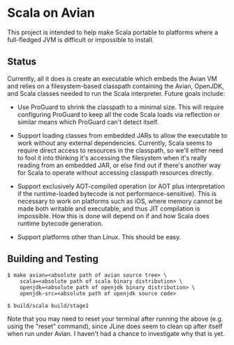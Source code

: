 Scala on Avian
==============

This project is intended to help make Scala portable to platforms
where a full-fledged JVM is difficult or impossible to install.


Status
------

Currently, all it does is create an executable which embeds the Avian
VM and relies on a filesystem-based classpath containing the Avian,
OpenJDK, and Scala classes needed to run the Scala interpreter.
Future goals include:

 * Use ProGuard to shrink the classpath to a minimal size.  This will
   require configuring ProGuard to keep all the code Scala loads via
   reflection or similar means which ProGuard can't detect itself.

 * Support loading classes from embedded JARs to allow the executable
   to work without any external dependencies.  Currently, Scala seems
   to require direct access to resources in the classpath, so we'll
   either need to fool it into thinking it's accessing the filesystem
   when it's really reading from an embedded JAR, or else find out if
   there's another way for Scala to operate without accessing
   classpath resources directly.

 * Support exclusively AOT-compiled operation (or AOT plus
   interpretation if the runtime-loaded bytecode is not
   performance-sensitive).  This is necessary to work on platforms
   such as iOS, where memory cannot be made both writable and
   executable, and thus JIT compilation is impossible.  How this is
   done will depend on if and how Scala does runtime bytecode
   generation.

 * Support platforms other than Linux.  This should be easy.


Building and Testing
--------------------

    $ make avian=<absolute path of avian source tree> \
        scala=<absolute path of scala binary distribution> \
        openjdk=<absolute path of openjdk binary distribution> \
        openjdk-src=<absolute path of openjdk source code>

    $ build/scala build/stage1

Note that you may need to reset your terminal after running the above
(e.g. using the "reset" command), since JLine does seem to clean up
after itself when run under Avian.  I haven't had a chance to
investigate why that is yet.

